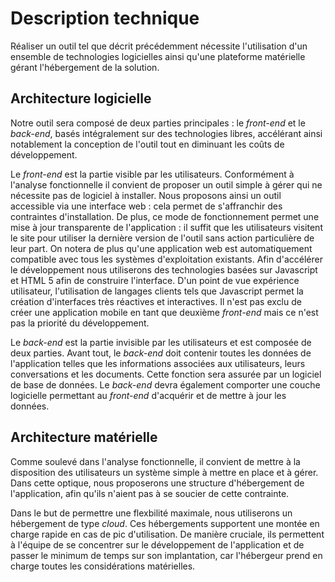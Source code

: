 # Description technique
Réaliser un outil tel que décrit précédemment nécessite l'utilisation d'un ensemble de technologies logicielles ainsi qu'une plateforme matérielle gérant l'hébergement de la solution.

## Architecture logicielle
Notre outil sera composé de deux parties principales : le *front-end* et le *back-end*, basés intégralement sur des technologies libres, accélérant ainsi notablement la conception de l'outil tout en diminuant les coûts de développement.

Le *front-end* est la partie visible par les utilisateurs. Conformément à l'analyse fonctionnelle il convient de proposer un outil simple à gérer qui ne nécessite pas de logiciel à installer. Nous proposons ainsi un outil accessible via une interface web : cela permet de s'affranchir des contraintes d'installation. De plus, ce mode de fonctionnement permet une mise à jour transparente de l'application : il suffit que les utilisateurs visitent le site pour utiliser la dernière version de l'outil sans action particulière de leur part. On notera de plus qu'une application web est automatiquement compatible avec tous les systèmes d'exploitation existants. Afin d'accélérer le développement nous utiliserons des technologies basées sur Javascript et HTML 5 afin de construire l'interface. D'un point de vue expérience utilisateur, l'utilisation de langages clients tels que Javascript permet la création d'interfaces très réactives et interactives. Il n'est pas exclu de créer une application mobile en tant que deuxième *front-end* mais ce n'est pas la priorité du développement.

Le *back-end* est la partie invisible par les utilisateurs et est composée de deux parties. Avant tout, le *back-end* doit contenir toutes les données de l'application telles que les informations associées aux utilisateurs, leurs conversations et les documents. Cette fonction sera assurée par un logiciel de base de données. Le *back-end* devra également comporter une couche logicielle permettant au *front-end* d'acquérir et de mettre à jour les données.

## Architecture matérielle
Comme soulevé dans l'analyse fonctionnelle, il convient de mettre à la disposition des utilisateurs un système simple à mettre en place et à gérer. Dans cette optique, nous proposerons une structure d'hébergement de l'application, afin qu'ils n'aient pas à se soucier de cette contrainte.

Dans le but de permettre une flexbilité maximale, nous utiliserons un hébergement de type *cloud*. Ces hébergements supportent une montée en charge rapide en cas de pic d'utilisation. De manière cruciale, ils permettent à l'équipe de se concentrer sur le développement de l'application et de passer le minimum de temps sur son implantation, car l'hébergeur prend en charge toutes les considérations matérielles.
